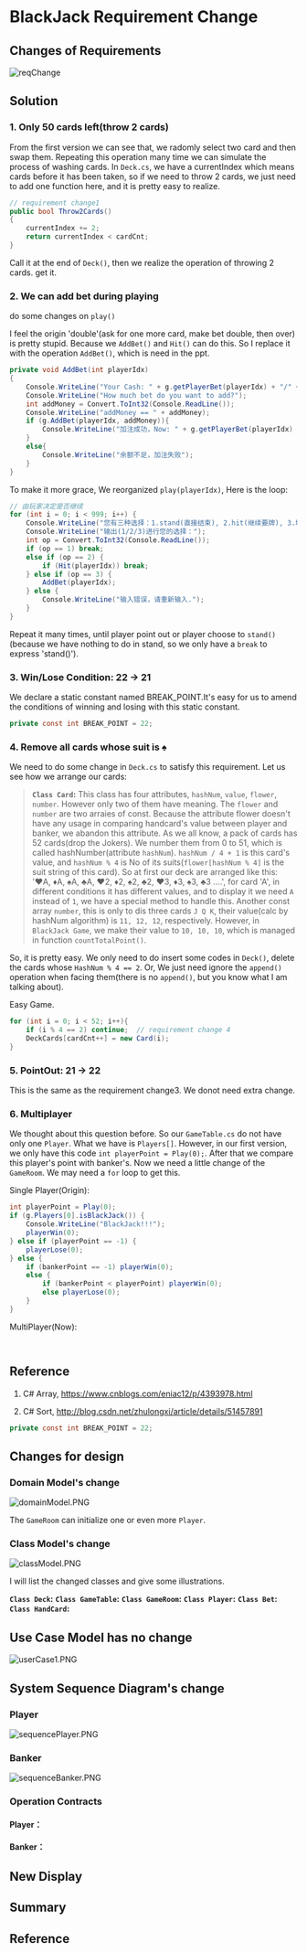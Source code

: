 ﻿# BlackJack Requirement Change

## Changes of Requirements

![reqChange](docs/pics/v2/reqChange.png)

## Solution

### 1. Only 50 cards left(throw 2 cards)

From the first version we can see that, we radomly select two card and then swap them. Repeating this operation many time we can simulate the process of washing cards. In `Deck.cs`, we have a currentIndex which means cards before it has been taken, so if we need to throw 2 cards, we just need to add one function here, and it is pretty easy to realize.

```c#
// requirement change1
public bool Throw2Cards()
{
    currentIndex += 2;
    return currentIndex < cardCnt;
}
```

Call it at the end of `Deck()`, then we realize the operation of throwing 2 cards. get it.

### 2. We can add bet during playing

do some changes on `play()`

I feel the origin 'double'(ask for one more card, make bet double, then over) is pretty stupid. Because we `AddBet()` and `Hit()` can do this. So I replace it with the operation `AddBet()`, which is need in the ppt.

```c#
private void AddBet(int playerIdx)
{
    Console.WriteLine("Your Cash: " + g.getPlayerBet(playerIdx) + "/" + g.getPlayerMoney(playerIdx));
    Console.WriteLine("How much bet do you want to add?");
    int addMoney = Convert.ToInt32(Console.ReadLine());
    Console.WriteLine("addMoney == " + addMoney);
    if (g.AddBet(playerIdx, addMoney)){
        Console.WriteLine("加注成功，Now: " + g.getPlayerBet(playerIdx) + "/" + g.getPlayerMoney(playerIdx));
    }
    else{
        Console.WriteLine("余额不足，加注失败");
    }
}
```

To make it more grace, We reorganized `play(playerIdx)`, Here is the loop:

```c#
// 由玩家决定是否继续
for (int i = 0; i < 999; i++) {
    Console.WriteLine("您有三种选择：1.stand(直接结束), 2.hit(继续要牌), 3.增加赌注.");
    Console.WriteLine("输出(1/2/3)进行您的选择：");
    int op = Convert.ToInt32(Console.ReadLine());
    if (op == 1) break;
    else if (op == 2) { 
        if (Hit(playerIdx)) break;
    } else if (op == 3) { 
        AddBet(playerIdx);
    } else { 
        Console.WriteLine("输入错误，请重新输入.");
    }
}
```

Repeat it many times, until player point out or player choose to `stand()`(because we have nothing to do in stand, so we only have a `break` to express 'stand()').

### 3. Win/Lose Condition: 22 -> 21

We declare a static constant named BREAK_POINT.It's easy for us to amend the conditions of winning and losing with this static constant.

```c#
private const int BREAK_POINT = 22;
```

### 4. Remove all cards whose suit is ♠

We need to do some change in `Deck.cs` to satisfy this requirement. Let us see how we arrange our cards:

>**`Class Card`:** This class has four attributes, `hashNum`, `value`, `flower`, `number`. However only two of them have meaning. The `flower` and `number` are two arraies of const. Because the attribute flower doesn't have any usage in comparing handcard's value between player and banker, we abandon this attribute. As we all know, a pack of cards has 52 cards(drop the Jokers). We number them from 0 to 51, which is called hashNumber(attribute `hashNum`). `hashNum / 4 + 1` is this card's value, and `hashNum % 4` is No of its suits(`flower[hashNum % 4]` is the suit string of this card). So at first our deck are arranged like this: '♥A, ♦A, ♠A, ♣A, ♥2, ♦2, ♠2, ♣2, ♥3, ♦3, ♠3, ♣3 ....', for card 'A', in different conditions it has different values, and to display it we need `A` instead of `1`, we have a special method to handle this. Another const array `number`, this is only to dis three cards `J Q K`, their value(calc by hashNum algorithm) is `11, 12, 12`, respectively. However, in `BlackJack Game`, we make their value to `10, 10, 10`, which is managed in function `countTotalPoint()`.

So, it is pretty easy. We only need to do insert some codes in `Deck()`, delete the cards whose `HashNum % 4 == 2`. Or, We just need ignore the `append()` operation when facing them(there is no `append()`, but you know what I am talking about).

Easy Game.
```c#
for (int i = 0; i < 52; i++){
    if (i % 4 == 2) continue;  // requirement change 4
    DeckCards[cardCnt++] = new Card(i);
}
```

### 5. PointOut: 21 -> 22

This is the same as the requirement change3. We donot need extra change.

### 6. Multiplayer

We thought about this question before. So our `GameTable.cs` do not have only one `Player`. What we have is `Players[]`. However, in our first version, we only have this code `int playerPoint = Play(0);`. After that we compare this player's point with banker's. Now we need a little change of the `GameRoom`. We may need a `for` loop to get this.

Single Player(Origin):
```c#
int playerPoint = Play(0);
if (g.Players[0].isBlackJack()) {
    Console.WriteLine("BlackJack!!!");
    playerWin(0);
} else if (playerPoint == -1) {
    playerLose(0);
} else {
    if (bankerPoint == -1) playerWin(0);
    else {
        if (bankerPoint < playerPoint) playerWin(0);
        else playerLose(0);
    }
}
```

MultiPlayer(Now):

```


```


## Reference

1. C# Array, https://www.cnblogs.com/eniac12/p/4393978.html

2. C# Sort, http://blog.csdn.net/zhulongxi/article/details/51457891

```c#
private const int BREAK_POINT = 22;
```

## Changes for  design

### Domain Model's change

![domainModel.PNG](docs/pics/v2/domainModel-2.0.PNG)

The `GameRoom` can initialize one or even more `Player`.

### Class Model's change

![classModel.PNG](docs/pics/v2/classModel-2.0.PNG)

I will list the changed classes and give some illustrations.

**`Class Deck`:**
**`Class GameTable`:**
**`Class GameRoom`:**
**`Class Player`:**
**`Class Bet`:**
**`Class HandCard`:**

## Use Case Model has no change

![userCase1.PNG](docs/pics/v2/userCase-2.0.PNG)

## System Sequence Diagram's change

### Player

![sequencePlayer.PNG](docs/pics/v2/sequencePlayer-2.0.PNG)

### Banker

![sequenceBanker.PNG](docs/pics/v2/sequenceBanker-2.0.PNG)

### Operation Contracts

#### Player：

#### Banker：

## New Display

## Summary

## Reference
